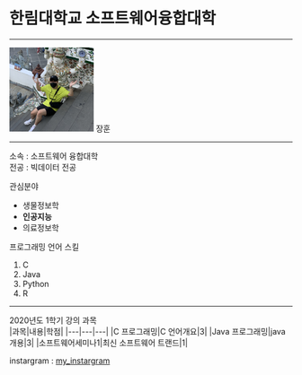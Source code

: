 # 한림대학교 소프트웨어융합대학
---
<img src=장훈방콕.jpg height=150 widht=150>
장훈

---

소속 : 소프트웨어 융합대학   
전공 : 빅데이터 전공

관심분야   
* 생물정보학
* **인공지능**
* 의료정보학

프로그래밍 언어 스킬   
1. C
2. Java
3. Python
4. R

---------------

2020년도 1학기 강의 과목   
|과목|내용|학점|
|---|---|---|
|C 프로그래밍|C 언어개요|3|
|Java 프로그래밍|java 개용|3|
|소프트웨어세미나1|최신 소프트웨어 트랜드|1|

instargram : [my_instargram][instargram]

[instargram]:http://https://www.instagram.com/lillilililiiil/
